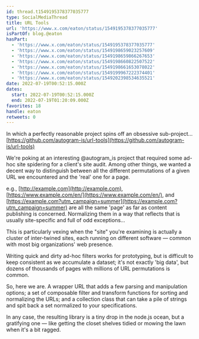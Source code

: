 ```yaml
---
id: thread.t1549195378377035777
type: SocialMediaThread
title: URL Tools
url: 'https://www.x.com/eaton/status/1549195378377035777'
isPartOf: blog.@eaton
hasPart:
  - 'https://www.x.com/eaton/status/1549195378377035777'
  - 'https://www.x.com/eaton/status/1549198659023257609'
  - 'https://www.x.com/eaton/status/1549198659866267653'
  - 'https://www.x.com/eaton/status/1549198660822507522'
  - 'https://www.x.com/eaton/status/1549198661653078022'
  - 'https://www.x.com/eaton/status/1549199967222374401'
  - 'https://www.x.com/eaton/status/1549202398534635521'
date: 2022-07-19T00:52:15.000Z
dates:
  start: 2022-07-19T00:52:15.000Z
  end: 2022-07-19T01:20:09.000Z
favorites: 18
handle: eaton
retweets: 0
---
```

In which a perfectly reasonable project spins off an obsessive sub-project… [https://github.com/autogram-is/url-tools](https://github.com/autogram-is/url-tools)

We're poking at an interesting @autogram_is project that required some ad-hoc site spidering for a client's site audit. Among other things, we wanted a decent way to distinguish between all the different permutations of a given URL we encountered and the 'real' one for a page.

e.g., [http://example.com](http://example.com), [https://www.example.com/en/](https://www.example.com/en/), and [https://example.com?utm_campaign=summer](https://example.com?utm_campaign=summer) are all the same 'page' as far as content publishing is concerned. Normalizing them in a way that reflects that is usually site-specific and full of odd exceptions…

This is particularly vexing when the "site" you're examining is actually a cluster of inter-twined sites, each running on different software — common with most big organizations' web presence.

Writing quick and dirty ad-hoc filters works for prototyping, but is difficult to keep consistent as we accumulate a dataset; it's not exactly 'big data', but dozens of thousands of pages with millions of URL permutations is common.

So, here we are. A wrapper URL that adds a few parsing and manipulation options; a set of composable filter and transform functions for sorting and normalizing the URLs; and a collection class that can take a pile of strings and spit back a set normalized to your specifications.

In any case, the resulting library is a tiny drop in the node.js ocean, but a gratifying one — like getting the closet shelves tidied or mowing the lawn when it's a bit ragged.
